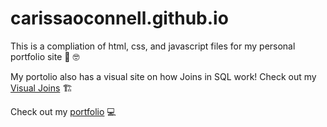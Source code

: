 # carissaoconnell.github.io

This is a compliation of html, css, and javascript files for my personal portfolio site :smiling_face_with_three_hearts: :nerd_face:

My portolio also has a visual site on how Joins in SQL work! Check out my [Visual Joins]([https://carissaoconnell.github.io/Visual-JOIN-master/joins-index.html]) :building_construction:

Check out my [portfolio](https://carissaoconnell.github.io) :computer:
